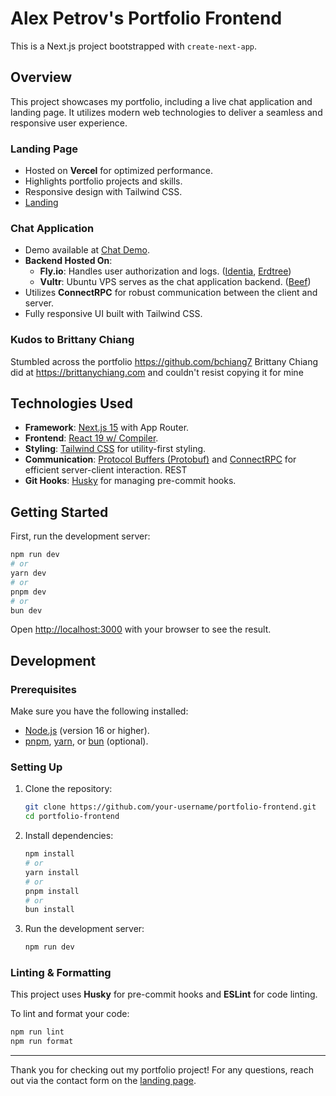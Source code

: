 # Alex Petrov's Portfolio Frontend

This is a Next.js project bootstrapped with `create-next-app`.

## Overview
This project showcases my portfolio, including a live chat application and landing page. It utilizes modern web technologies to deliver a seamless and responsive user experience.

### Landing Page
- Hosted on **Vercel** for optimized performance.
- Highlights portfolio projects and skills.
- Responsive design with Tailwind CSS.
- [Landing](https://www.alexspetrov.com)

### Chat Application
- Demo available at [Chat Demo](https://www.alexspetrov.com/chat).
- **Backend Hosted On**:
  - **Fly.io**: Handles user authorization and logs. ([Identia](https://github.com/alexxpetrov/identia-be), [Erdtree](https://github.com/alexxpetrov/erdtree))
  - **Vultr**: Ubuntu VPS serves as the chat application backend. ([Beef](https://github.com/alexxpetrov/beef))
- Utilizes **ConnectRPC** for robust communication between the client and server.
- Fully responsive UI built with Tailwind CSS.

### Kudos to Brittany Chiang
Stumbled across the portfolio https://github.com/bchiang7 Brittany Chiang did at https://brittanychiang.com and couldn't resist copying it for mine

## Technologies Used

- **Framework**: [Next.js 15](https://nextjs.org) with App Router.
- **Frontend**: [React 19 w/ Compiler](https://reactjs.org).
- **Styling**: [Tailwind CSS](https://tailwindcss.com) for utility-first styling.
- **Communication**: [Protocol Buffers (Protobuf)](https://protobuf.dev) and [ConnectRPC](https://connectrpc.com) for efficient server-client interaction. REST
- **Git Hooks**: [Husky](https://typicode.github.io/husky/) for managing pre-commit hooks.

## Getting Started

First, run the development server:

```bash
npm run dev
# or
yarn dev
# or
pnpm dev
# or
bun dev
```

Open [http://localhost:3000](http://localhost:3000) with your browser to see the result.

## Development

### Prerequisites
Make sure you have the following installed:

- [Node.js](https://nodejs.org) (version 16 or higher).
- [pnpm](https://pnpm.io), [yarn](https://yarnpkg.com), or [bun](https://bun.sh) (optional).

### Setting Up
1. Clone the repository:
   ```bash
   git clone https://github.com/your-username/portfolio-frontend.git
   cd portfolio-frontend
   ```

2. Install dependencies:
   ```bash
   npm install
   # or
   yarn install
   # or
   pnpm install
   # or
   bun install
   ```

3. Run the development server:
   ```bash
   npm run dev
   ```

### Linting & Formatting
This project uses **Husky** for pre-commit hooks and **ESLint** for code linting.

To lint and format your code:
```bash
npm run lint
npm run format
```

---

Thank you for checking out my portfolio project! For any questions, reach out via the contact form on the [landing page](https://www.alexspetrov.com).

